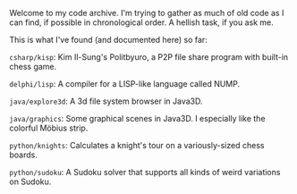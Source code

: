 
Welcome to my code archive. I'm trying to gather as much 
of old code as I can find, if possible in chronological 
order. A hellish task, if you ask me.

This is what I've found (and documented here) so far:

`csharp/kisp`: Kim Il-Sung's Politbyuro, a P2P file share program with built-in chess game.

`delphi/lisp`: A compiler for a LISP-like language called NUMP.

`java/explore3d`: A 3d file system browser in Java3D. 

`java/graphics`: Some graphical scenes in Java3D. I especially like the colorful Möbius strip.

`python/knights`: Calculates a knight's tour on a variously-sized chess boards.

`python/sudoku`: A Sudoku solver that supports all kinds of weird variations on Sudoku.



